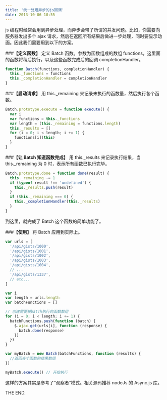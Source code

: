 ```yaml
---
title: '统一处理异步的js回调'
date: 2013-10-06 10:55
---
```


js 编程时经常会用到异步处理，而异步会带了所谓的并发问题。比如，你需要向服务器发出多个 ajax 请求，然后在返回所有结果后做进一步处理，同时要显示动画。因此我们需要用到以下的方案。

<!-- more -->

###**【定义函数】**
定义 Batch 函数。参数为函数组成的数组 functions，这里面的函数将稍后执行，以及这些函数完成后的回调 completionHandler。

```js
function Batch(functions, completionHandler) {
  this._functions = functions
  this._completionHandler = completionHandler
}
```

###**【启动请求】**
用 this.\_remaining 来记录未执行的函数量，然后执行各个函数。

```js
Batch.prototype.execute = function execute() {
  var i
  var functions = this._functions
  var length = (this._remaining = functions.length)
  this._results = []
  for (i = 0; i < length; i += 1) {
    functions[i](this)
  }
}
```

###**【让 Batch 知道函数完成】**
用 this.\_results 来记录执行结果，当 this.\_remaining 为 0 时，表示所有函数已执行完毕。

```js
Batch.prototype.done = function done(result) {
  this._remaining -= 1
  if (typeof result !== 'undefined') {
    this._results.push(result)
  }
  if (this._remaining === 0) {
    this._completionHandler(this._results)
  }
}
```

到这里，就完成了 Batch 这个函数的简单功能了。

###**【使用】**
将 Batch 应用到实际上。

```js
var urls = [
  '/api/gists/1000',
  '/api/gists/1001',
  '/api/gists/1002',
  '/api/gists/1003',
  '/api/gists/1004',
  // ...
  '/api/gists/1337',
  // etc...
]

var i
var length = urls.length
var batchFunctions = []

// 创建需要被batch执行的函数数组
for (i = 0; i < length; i += 1) {
  batchFunctions.push(function (batch) {
    $.ajax.get(urls[i], function (response) {
      batch.done(response)
    })
  })
}

var myBatch = new Batch(batchFunctions, function (results) {
  //返回各个函数的结果数组
})

myBatch.execute() // 开始执行
```

这样的方案其实是参考了“观察者”模式。相关源码推荐 nodeJs 的 Async.js 库。

THE END.
